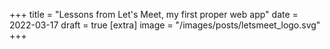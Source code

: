+++
title = "Lessons from Let's Meet, my first proper web app"
date = 2022-03-17
draft = true
[extra]
image = "/images/posts/letsmeet_logo.svg"
+++